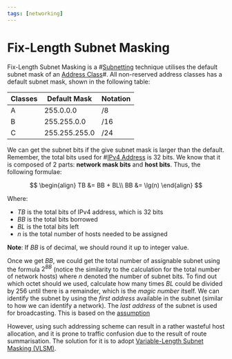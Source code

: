 ```yaml
---
tags: [networking]
---
```


# Fix-Length Subnet Masking

Fix-Length Subnet Masking is a #[Subnetting](202206280939.md) technique utilises
the default subnet mask of an [Address Class](202206280922.md)#. All
non-reserved address classes has a default subnet mask, shown in the following
table:

| Classes | Default Mask  | Notation |
| ------- | ------------- | -------- |
| A       | 255.0.0.0     | /8       |
| B       | 255.255.0.0   | /16      |
| C       | 255.255.255.0 | /24      |

We can get the subnet bits if the give subnet mask is larger than the default.
Remember, the total bits used for #[IPv4 Address](202206151453.md) is 32 bits.
We know that it is composed of 2 parts: **network mask bits** and **host bits**.
Thus, the following formulae:

$$
\begin{align}
TB &= BB + BL\\
BB &= \lg(n)
\end{align}
$$

Where:
- $TB$ is the total bits of IPv4 address, which is 32 bits
- $BB$ is the total bits borrowed
- $BL$ is the total bits left
- $n$ is the total number of hosts needed to be assigned

**Note**: If $BB$ is of decimal, we should round it up to integer value.

Once we get $BB$, we could get the total number of assignable subnet using the
formula $2^{BB}$ (notice the similarity to the calculation for the total number
of network hosts) where $n$ denoted the number of subnet bits. To find out which
octet should we used, calculate how many times $BL$ could be divided by 256
until there is a remainder, which is the *magic number* itself. We can identify
the subnet by using the *first address* available in the subnet (similar to how
we can identify a network). The *last address* of the subnet is used for
broadcasting. This is based on the [assumption](202401042152.md)

However, using such addressing scheme can result in a rather wasteful host
allocation, and it is prone to traffic confusion due to the result of route
summarisation. The solution for it is to adopt [Variable-Length Subnet Masking (VLSM)](202210162049.md).
